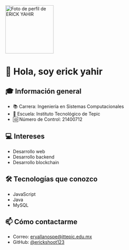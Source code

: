 <img src="https://avatars.githubusercontent.com/u/106121908?v=4" width="150" alt="Foto de perfil de ERICK YAHIR" />

# 👋 Hola, soy erick yahir 

## 🎓 Información general
- 📚 Carrera: Ingeniería en Sistemas Computacionales
- 🏫 Escuela: Instituto Tecnológico de Tepic
- 🆔 Número de Control: 21400712

## 💻 Intereses
- Desarrollo web
- Desarrollo backend
- Desarrollo blockchain

## 🛠 Tecnologías que conozco
- JavaScript
- Java
- MySQL

## 📫 Cómo contactarme
- Correo: eryallanospe@ittepic.edu.mx
- GitHub: [@erickshoot123](https://github.com/Erickshoot123)
